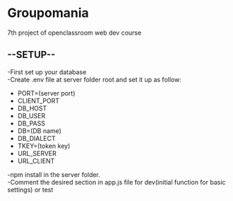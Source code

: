 <h1>Groupomania</h1>
7th project of openclassroom web dev course
<h2>--SETUP--</h2>
-First set up your database<br>
-Create .env file at server folder root and set it up as follow:<br>
<ul>
    <li>PORT=(server port)</li>
    <li>CLIENT_PORT</li>
    <li>DB_HOST</li>
    <li>DB_USER</li>
    <li>DB_PASS</li>
    <li>DB=(DB name)</li>
    <li>DB_DIALECT</li>
    <li>TKEY=(token key)</li>
    <li>URL_SERVER</li>
    <li>URL_CLIENT</li>
</ul>
-npm install in the server folder.<br>
-Comment the desired section in app.js file for dev(initial function for basic settings) or test 